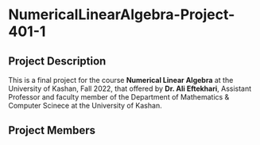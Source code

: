 # NumericalLinearAlgebra-Project-401-1

## Project Description

This is a final project for the course **Numerical Linear Algebra** at the University of Kashan, Fall 2022, that offered by **Dr. Ali Eftekhari**, Assistant Professor and faculty member of the Department of Mathematics & Computer Scinece at the University of Kashan.



## Project Members